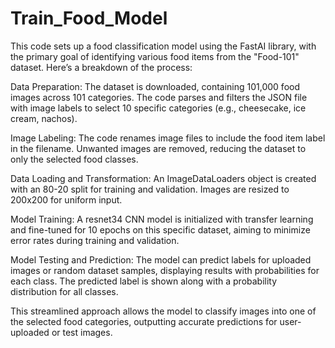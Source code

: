 # Train_Food_Model
This code sets up a food classification model using the FastAI library, with the primary goal of identifying various food items from the "Food-101" dataset. Here’s a breakdown of the process:

Data Preparation: The dataset is downloaded, containing 101,000 food images across 101 categories. The code parses and filters the JSON file with image labels to select 10 specific categories (e.g., cheesecake, ice cream, nachos).

Image Labeling: The code renames image files to include the food item label in the filename. Unwanted images are removed, reducing the dataset to only the selected food classes.

Data Loading and Transformation: An ImageDataLoaders object is created with an 80-20 split for training and validation. Images are resized to 200x200 for uniform input.

Model Training: A resnet34 CNN model is initialized with transfer learning and fine-tuned for 10 epochs on this specific dataset, aiming to minimize error rates during training and validation.

Model Testing and Prediction: The model can predict labels for uploaded images or random dataset samples, displaying results with probabilities for each class. The predicted label is shown along with a probability distribution for all classes.

This streamlined approach allows the model to classify images into one of the selected food categories, outputting accurate predictions for user-uploaded or test images.
